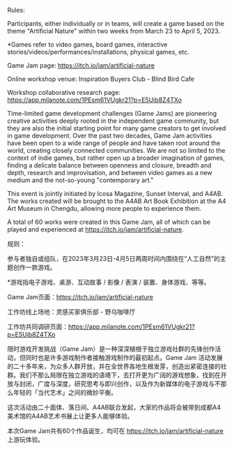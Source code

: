 Rules:

Participants, either individually or in teams, will create a game based on the theme "Artificial Nature" within two weeks from March 23 to April 5, 2023.

\*Games refer to video games, board games, interactive stories/videos/performances/installations, physical games, etc.

Game Jam page: https://itch.io/jam/artificial-nature

Online workshop venue: Inspiration Buyers Club - Blind Bird Cafe

Workshop collaborative research page: https://app.milanote.com/1PEsm61VUgkr21?p=E5Uib8Z4TXo

Time-limited game development challenges (Game Jams) are pioneering creative activities deeply rooted in the independent game community, but they are also the initial starting point for many game creators to get involved in game development. Over the past two decades, Game Jam activities have been open to a wide range of people and have taken root around the world, creating closely connected communities. We are not so limited to the context of indie games, but rather open up a broader imagination of games, finding a delicate balance between openness and closure, breadth and depth, research and improvisation, and between video games as a new medium and the not-so-young "contemporary art."

This event is jointly initiated by Icosa Magazine, Sunset Interval, and A4AB. The works created will be brought to the A4AB Art Book Exhibition at the A4 Art Museum in Chengdu, allowing more people to experience them.

A total of 60 works were created in this Game Jam, all of which can be played and experienced at https://itch.io/jam/artificial-nature.

规则：

参与者独自或组队，在2023年3月23日-4月5日两周时间内围绕在“人工自然”的主题创作一款游戏。

*游戏指电子游戏、桌游、互动故事 / 影像 / 表演 / 装置、身体游戏、等等。

Game Jam页面：https://itch.io/jam/artificial-nature

工作坊线上场地：灵感买家俱乐部 - 野乌咖啡厅

工作坊共同调研页面：https://app.milanote.com/1PEsm61VUgkr21?p=E5Uib8Z4TXo

限时游戏开发挑战（Game Jam）是一种深深植根于独立游戏社群的先锋创作活动，但同时也是许多游戏制作者接触游戏制作的最初起点。Game Jam 活动发展的二十多年来，为众多人群开放，并在全世界各地生根发芽，创造出紧密连接的社群。我们不那么局限在独立游戏的语境下，去打开更为广阔的游戏想象，找到在开放与封闭，广度与深度，研究思考与即兴创作，以及作为新媒体的电子游戏与不那么年轻的「当代艺术」之间的微妙平衡。

这次活动由二十面体、落日间、A4AB联合发起，大家的作品将会被带到成都A4美术馆的A4AB艺术书展上让更多人能够体验。

本次Game Jam共有60个作品诞生，均可在 https://itch.io/jam/artificial-nature 上游玩体验。